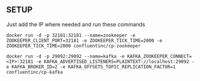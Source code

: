 ## SETUP

Just add the IP where needed and run these commands

```
docker run -d -p 32181:32181 --name=zookeeper -e ZOOKEEPER_CLIENT_PORT=32181 -e ZOOKEEPER_TICK_TIME=2000 -e ZOOKEEPER_TICK_TIME=2000 confluentinc/cp-zookeeper
```

```
docker run -d -p 29092:29092 --name=kafka -e KAFKA_ZOOKEEPER_CONNECT=<IP>:32181 -e KAFKA_ADVERTISED_LISTENERS=PLAINTEXT://localhost:29092 -e KAFKA_BROKER_ID=2 -e KAFKA_OFFSETS_TOPIC_REPLICATION_FACTOR=1 confluentinc/cp-kafka
```
